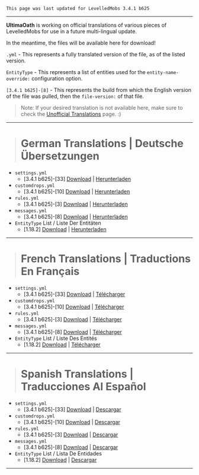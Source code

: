 ```
This page was last updated for LevelledMobs 3.4.1 b625
```

***

**UltimaOath** is working on official translations of various pieces of LevelledMobs for use in a future multi-lingual update.

In the meantime, the files will be available here for download!

`.yml` - This represents a fully translated version of the file, as of the listed version.

`EntityType` - This represents a list of entities used for the `entity-name-override:` configuration option.

`[3.4.1 b625]-[8]` - This represents the build from which the English version of the file was pulled, then the `file-version:` of that file.

> Note: If your desired translation is not available here, make sure to check the [Unofficial Translations](https://github.com/lokka30/LevelledMobs/wiki/Unofficial-Translations) page. :) 

*** 

> # German Translations | Deutsche Übersetzungen
* `settings.yml`
  * [3.4.1 b625]-[33] [Download](https://github.com/UltimaOath/LevelledMobs/blob/master/src/main/resources/exampleconfigs/settings-GER.yml) | [Herunterladen](https://github.com/UltimaOath/LevelledMobs/blob/master/src/main/resources/exampleconfigs/settings-GER.yml)
* `customdrops.yml`
  * [3.4.1 b625]-[10] [Download](https://github.com/UltimaOath/LevelledMobs/blob/master/src/main/resources/exampleconfigs/customdrops-GER.yml) | [Herunterladen](https://github.com/UltimaOath/LevelledMobs/blob/master/src/main/resources/exampleconfigs/customdrops-GER.yml)
* `rules.yml`
  * [3.4.1 b625]-[3] [Download](https://github.com/UltimaOath/LevelledMobs/blob/master/src/main/resources/exampleconfigs/rules-GER.yml) | [Herunterladen](https://github.com/UltimaOath/LevelledMobs/blob/master/src/main/resources/exampleconfigs/rules-GER.yml)
* `messages.yml`
  * [3.4.1 b625]-[8] [Download](https://github.com/UltimaOath/LevelledMobs/blob/master/src/main/resources/exampleconfigs/messages-GER.yml) | [Herunterladen](https://github.com/UltimaOath/LevelledMobs/blob/master/src/main/resources/exampleconfigs/messages-GER.yml)
* `EntityType` List / Liste Der Entitäten
  * [1.18.2] [Download](https://github.com/UltimaOath/LevelledMobs/blob/master/src/main/resources/exampleconfigs/entitytype-GER.yml) | [Herunterladen](https://github.com/UltimaOath/LevelledMobs/blob/master/src/main/resources/exampleconfigs/entitytype-GER.yml)

*** 

> # French Translations | Traductions En Français
* `settings.yml`
  * [3.4.1 b625]-[33] [Download](https://github.com/UltimaOath/LevelledMobs/blob/master/src/main/resources/exampleconfigs/settings-FRE.yml) | [Télécharger](https://github.com/UltimaOath/LevelledMobs/blob/master/src/main/resources/exampleconfigs/settings-FRE.yml)
* `customdrops.yml`
  * [3.4.1 b625]-[10] [Download](https://github.com/UltimaOath/LevelledMobs/blob/master/src/main/resources/exampleconfigs/customdrops-FRE.yml) | [Télécharger](https://github.com/UltimaOath/LevelledMobs/blob/master/src/main/resources/exampleconfigs/customdrops-FRE.yml)
* `rules.yml`
  * [3.4.1 b625]-[3] [Download](https://github.com/UltimaOath/LevelledMobs/blob/master/src/main/resources/exampleconfigs/rules-FRE.yml) | [Télécharger](https://github.com/UltimaOath/LevelledMobs/blob/master/src/main/resources/exampleconfigs/rules-FRE.yml)
* `messages.yml`
  * [3.4.1 b625]-[8] [Download](https://github.com/UltimaOath/LevelledMobs/blob/master/src/main/resources/exampleconfigs/messages-FRE.yml) | [Télécharger](https://github.com/UltimaOath/LevelledMobs/blob/master/src/main/resources/exampleconfigs/messages-FRE.yml)
* `EntityType` List / Liste Des Entités
  * [1.18.2] [Download](https://github.com/UltimaOath/LevelledMobs/blob/master/src/main/resources/exampleconfigs/entitytype-FRE.yml) | [Télécharger](https://github.com/UltimaOath/LevelledMobs/blob/master/src/main/resources/exampleconfigs/entitytype-FRE.yml)

*** 

> # Spanish Translations | Traducciones Al Español
* `settings.yml`
  * [3.4.1 b625]-[33] [Download](https://github.com/UltimaOath/LevelledMobs/blob/master/src/main/resources/exampleconfigs/settings-SPA.yml) | [Descargar](https://github.com/UltimaOath/LevelledMobs/blob/master/src/main/resources/exampleconfigs/settings-SPA.yml)
* `customdrops.yml`
  * [3.4.1 b625]-[10] [Download](https://github.com/UltimaOath/LevelledMobs/blob/master/src/main/resources/exampleconfigs/customdrops-SPA.yml) | [Descargar](https://github.com/UltimaOath/LevelledMobs/blob/master/src/main/resources/exampleconfigs/customdrops-SPA.yml)
* `rules.yml`
  * [3.4.1 b625]-[3] [Download](https://github.com/UltimaOath/LevelledMobs/blob/master/src/main/resources/exampleconfigs/rules-SPA.yml) | [Descargar](https://github.com/UltimaOath/LevelledMobs/blob/master/src/main/resources/exampleconfigs/rules-SPA.yml)
* `messages.yml`
  * [3.4.1 b625]-[8] [Download](https://github.com/UltimaOath/LevelledMobs/blob/master/src/main/resources/exampleconfigs/messages-SPA.yml) | [Descargar](https://github.com/UltimaOath/LevelledMobs/blob/master/src/main/resources/exampleconfigs/messages-SPA.yml)
* `EntityType` List / Lista De Entidades
  * [1.18.2] [Download](https://github.com/UltimaOath/LevelledMobs/blob/master/src/main/resources/exampleconfigs/entitytype-SPA.yml) | [Descargar](https://github.com/UltimaOath/LevelledMobs/blob/master/src/main/resources/exampleconfigs/entitytype-SPA.yml)

*** 